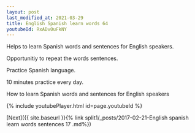 ```yaml
---
layout: post
last_modified_at: 2021-03-29
title: English Spanish learn words 64 
youtubeId: RxADv0uFkNY
---
```

 
 
Helps to learn Spanish words and sentences for English speakers.

Opportunitiy to repeat the words sentences. 

Practice Spanish language. 
 
10 minutes practice every day. 
 
How to learn Spanish words and sentences for English speakers 
 
{% include youtubePlayer.html id=page.youtubeId %}
 
 
[Next]({{ site.baseurl }}{% link  split1/_posts/2017-02-21-English spanish learn words sentences 17 .md%})
 
